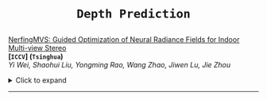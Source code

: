 # <p align=center>`Depth Prediction`</p>



[NerfingMVS: Guided Optimization of Neural Radiance Fields for Indoor Multi-view Stereo](https://arxiv.org/pdf/2109.01129.pdf)  
**[`ICCV`] (`Tsinghua`)**  
*Yi Wei, Shaohui Liu, Yongming Rao, Wang Zhao, Jiwen Lu, Jie Zhou*

<details><summary>Click to expand</summary>
<div align=center><img width="700" src="https://raw.githubusercontent.com/yzy1996/Image-Hosting/master/20210907203510.png"/></div>

> Summary

Mainly for predict the depth of the scene images.

> **Details**

Depth prior:

还有额外的自适应

employ the scale-invariant loss
$$
L\left(D_{p}^{i}, D_{S f M}^{i}\right)=\frac{1}{n} \sum_{j=1}^{n} | \log D_{p}^{i}(j)-\log D_{S f M}^{i}(j) +\alpha\left(D_{p}^{i}, D_{S f M}^{i}\right) |
$$




Guided optimization



因为NeRF采样是均匀的，因此很多细节深度，模棱两可的点是无法被区分的，因此本篇论文加入了一个深度的先验信息，来指导NeRF的采样。这样能给NeRF带来准确的深度信息。

</details>

---

